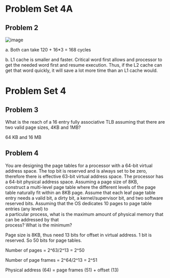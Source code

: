 # Problem Set 4A

## Problem 2
![image](https://github.com/coolnikitav/coding-lessons/assets/30304422/983c82ea-b167-448f-aae7-011fe1b10849)

a.
Both can take 120 + 16*3 = 168 cycles

b.
L1 cache is smaller and faster. Critical word first allows and processor to get the needed word first and resume execution. Thus, if the L2 cache can get that
word quickly, it will save a lot more time than an L1 cache would.

# Problem Set 4

## Problem 3
What	is	the	reach	of	a	16	entry	fully	associative	TLB	assuming	that	there	are	two	valid	page	sizes,	4KB	and	1MB?

64 KB and 16 MB

## Problem 4
You	are	designing	the	page	tables	for	a	processor	with	a	64-bit	virtual	address	
space.		The	top	bit	is	reserved	and	is	always	set	to	be	zero, therefore	there	is	effective	63-bit	virtual	
address	space. The	processor	has	a	64-bit	physical	address	space.		Assuming	a	page	size	of	8KB,	
construct	a	multi-level	page	table	where	the	different	levels	of	the	page	table	naturally	fit	within	an	8KB	
page.		Assume	that	each	leaf	page	table	entry	needs	a	valid	bit,	a	dirty	bit,	a	kernel/supervisor	bit,	and	
two	software	reserved	bits.		Assuming	that	the	OS	dedicates 10	pages	to	page	table	entries	(any	level)	to	
a	particular	process,	what	is	the	maximum	amount	of	physical	memory	that	can	be	addressed	by	that	
process?		What	is	the	minimum?

Page size is 8KB, thus need 13 bits for offset in virtual address. 1 bit is reserved. So 50 bits for page tables.

Number of pages = 2^63/2^13 = 2^50

Number of page frames = 2^64/2^13 = 2^51

Physical address (64) = page frames (51) + offset (13)
